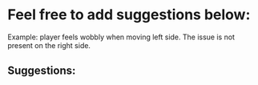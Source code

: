 # Feel free to add suggestions below:
Example: player feels wobbly when moving left side. The issue is not present on the right side.

## Suggestions:
